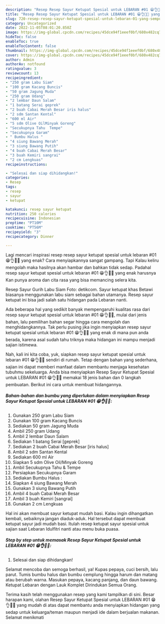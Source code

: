 ```yaml
---
description: "Resep Resep Sayur Ketupat Spesial untuk LEBARAN #01 😁👌🎊🎉 yang Sempurna, Buat Buka Puasa}"
title: "Resep Resep Sayur Ketupat Spesial untuk LEBARAN #01 😁👌🎊🎉 yang Sempurna, Buat Buka Puasa}"
slug: 720-resep-resep-sayur-ketupat-spesial-untuk-lebaran-01-yang-sempurna-buat-buka-puasa
category: Uncategorized
date: 2022-11-05T08:01:20.850Z
image: https://img-global.cpcdn.com/recipes/45dce94f1eeef0bf/680x482cq70/resep-sayur-ketupat-spesial-untuk-lebaran-01-foto-resep-utama.jpg
hideToc: false
enableToc: true
enableTocContent: false
thumbnail: https://img-global.cpcdn.com/recipes/45dce94f1eeef0bf/680x482cq70/resep-sayur-ketupat-spesial-untuk-lebaran-01-foto-resep-utama.jpg
cover: https://img-global.cpcdn.com/recipes/45dce94f1eeef0bf/680x482cq70/resep-sayur-ketupat-spesial-untuk-lebaran-01-foto-resep-utama.jpg
author: Admin
authorAv: notfound
ratingvalue: 3
reviewcount: 13
recipeingredient:
- "250 gram Labu Siam"
- "100 gram Kacang Buncis"
- "50 gram Jagung Muda"
- "250 gram Udang"
- "2 lembar Daun Salam"
- "1 batang Serai geprek"
- "2 buah Cabai Merah Besar iris halus"
- "2 sdm Santan Kental"
- "600 ml Air"
- "5 sdm Olive OilMinyak Goreng"
- "Secukupnya Tahu  Tempe"
- "Secukupnya Garam"
- " Bumbu Halus "
- "4 siung Bawang Merah"
- "3 siung Bawang Putih"
- "4 buah Cabai Merah Besar"
- "3 buah Kemiri sangrai"
- "2 cm Lengkuas"
recipeinstructions:

- "Selesai dan siap dihidangkan!"
categories:
- Resep
tags:
- resep
- sayur
- ketupat

katakunci: resep sayur ketupat 
nutrition: 250 calories
recipecuisine: Indonesian
preptime: "PT10M"
cooktime: "PT56M"
recipeyield: "3"
recipecategory: Dinner

---
```



Lagi mencari inspirasi resep resep sayur ketupat spesial untuk lebaran #01 😁👌🎊🎉 yang enak? Cara menyiapkannya sangat gampang. Tapi Kalau keliru mengolah maka hasilnya akan hambar dan bahkan tidak sedap. Padahal resep sayur ketupat spesial untuk lebaran #01 😁👌🎊🎉 yang enak harusnya Kan punya aroma dan cita rasa yang bisa memancing selera kita.


Resep Sayur Gurih Labu Siam Foto: detikcom. Sayur ketupat khas Betawi biasanya menggunakan labu siam sebagai bahan utamanya. Resep sayur ketupat ini bisa jadi salah satu hidangan pada Lebaran nanti.

Ada beberapa hal yang sedikit banyak mempengaruhi kualitas rasa dari resep sayur ketupat spesial untuk lebaran #01 😁👌🎊🎉, mulai dari jenis bahan, lalu pemilihan bahan segar hingga cara mengolah dan menghidangkannya. Tak perlu pusing jika ingin menyiapkan resep sayur ketupat spesial untuk lebaran #01 😁👌🎊🎉 yang enak di mana pun anda berada, karena asal sudah tahu triknya maka hidangan ini mampu menjadi sajian istimewa.


Nah, kali ini kita coba, yuk, siapkan resep sayur ketupat spesial untuk lebaran #01 😁👌🎊🎉 sendiri di rumah. Tetap dengan bahan yang sederhana, sajian ini dapat memberi manfaat dalam membantu menjaga kesehatan tubuhmu sekeluarga. Anda bisa menyiapkan Resep Sayur Ketupat Spesial untuk LEBARAN #01 😁👌🎊🎉 memakai 18 jenis bahan dan 0 langkah pembuatan. Berikut ini cara untuk membuat hidangannya.

<!--inarticleads1-->

##### Bahan-bahan dan bumbu yang diperlukan dalam menyiapkan Resep Sayur Ketupat Spesial untuk LEBARAN #01 😁👌🎊🎉:

1. Gunakan 250 gram Labu Siam
1. Gunakan 100 gram Kacang Buncis
1. Sediakan 50 gram Jagung Muda
1. Ambil 250 gram Udang
1. Ambil 2 lembar Daun Salam
1. Sediakan 1 batang Serai [geprek]
1. Sediakan 2 buah Cabai Merah Besar [iris halus]
1. Ambil 2 sdm Santan Kental
1. Sediakan 600 ml Air
1. Siapkan 5 sdm Olive Oil/Minyak Goreng
1. Ambil Secukupnya Tahu &amp; Tempe
1. Persiapkan Secukupnya Garam
1. Sediakan  Bumbu Halus :
1. Siapkan 4 siung Bawang Merah
1. Gunakan 3 siung Bawang Putih
1. Ambil 4 buah Cabai Merah Besar
1. Ambil 3 buah Kemiri [sangrai]
1. Gunakan 2 cm Lengkuas


Hal ini akan membuat sayur ketupat mudah basi. Kalau ingin dihangatkan kembali, sebaiknya jangan diaduk-aduk. Hal tersebut dapat membuat ketupat sayur jadi mudah basi. Itulah resep ketupat sayur spesial untuk sajian saat Lebaran Idulfitri nanti atau menu buka puasa. 

<!--inarticleads2-->

##### Step by step untuk memasak Resep Sayur Ketupat Spesial untuk LEBARAN #01 😁👌🎊🎉:


1. Selesai dan siap dihidangkan!

Selamat mencoba dan semoga berhasil, ya! Kupas pepaya, cuci bersih, lalu parut. Tumis bumbu halus dan bumbu cemplung hingga harum dan matang atau berubah warna. Masukan pepaya, kacang panjang, dan daun bawang. Ketupat Lebaran dengan Lauk Komplet Dirindukan Semua Orang. 

Terima kasih telah menggunakan resep yang kami tampilkan di sini. Besar harapan kami, olahan Resep Sayur Ketupat Spesial untuk LEBARAN #01 😁👌🎊🎉 yang mudah di atas dapat membantu anda menyiapkan hidangan yang sedap untuk keluarga/teman maupun menjadi ide dalam berjualan makanan. Selamat menikmati

